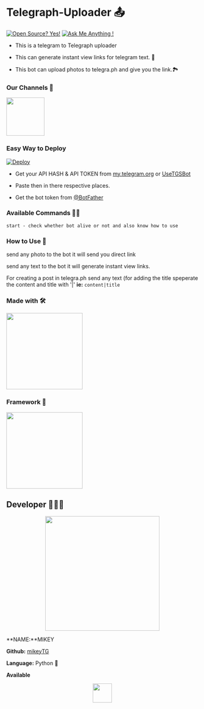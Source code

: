 # Telegraph-Uploader 📤

[![Open Source? Yes!](https://badgen.net/badge/Open%20Source%20%3F/Yes%21/blue?icon=github)](https://github.com/mikeytg/Telegraph_pro-uploader)
[![Ask Me Anything !](https://img.shields.io/badge/Ask%20me-anything-1abc9c.svg)](https://telegram.dog/youtuberyt54355)

- This is a telegram to Telegraph uploader

- This can generate instant view links for telegram text. 🔗

- This bot can upload photos to telegra.ph and give you the link.🏞

### Our Channels 🧾
[<p align="left"><img src="https://telegra.ph/file/8f850e024d5302246fb56.jpg" width="100">](https://telegram.dog/mrgbotupdate)


### Easy Way to Deploy

[![Deploy](https://www.herokucdn.com/deploy/button.svg)](https://heroku.com/deploy?template=https://github.com/mikeytg/telegraph_pro-uploader)

- Get your API HASH & API TOKEN from [my.telegram.org](https://my.telegram.org/auth?to=apps) or [UseTGSBot](https://telegram.dog/UseTGSBot)

- Paste then in there respective places. 

- Get the bot token from [@BotFather](https://t.me/BotFather)

### Available Commands 👨‍✈️
``` 
start - check whether bot alive or not and also know how to use
```

### How to Use 🤔
send any photo to the bot it will send you direct link<br>

send any text to the bot it will generate instant view links.<br>

For creating a post in telegra.ph send any text (for adding the title speperate the content and title with '|' 
**ie:** `content|title`

### Made with 🛠
<p align="left"><img src="https://telegra.ph/file/3c66b18c5b7829b8c70b7.jpg" width="200">


### Framework 🧰
[<p align="left"><img src="https://telegra.ph/file/0590c398350a15238b9eb.png" width="200">](https://docs.pyrogram.org/)


## Developer 👨🏻‍💻

[<p align="center">
<img src="https://telegra.ph/file/a49001f8ed1caaa8ce2fd.jpg" width="300">](https://telegram.dog/youtuberyt54355)

**NAME:**MIKEY <br>

**Github:** [mikeyTG](https://github.com/mikeyTG) <br>

**Language:** Python 🐍 <br>

**Available**[<p align="center">
<img src="https://telegra.ph/file/efdbb8c16474228e2c8de.jpg" width="50">](https://telegram.dog/YOUTUBERYT54355)



